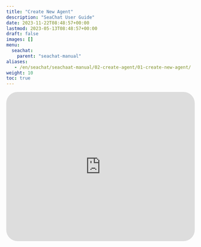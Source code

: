 ```yaml
---
title: "Create New Agent"
description: "SeaChat User Guide"
date: 2023-11-22T08:48:57+00:00
lastmod: 2023-05-13T08:48:57+00:00
draft: false
images: []
menu:
  seachat:
    parent: "seachat-manual"
aliases:
   - /en/seachat/seachaat-manual/02-create-agent/01-create-new-agent/
weight: 10
toc: true
---
```


<iframe width="100%" height="400" src="https://www.youtube.com/embed/?listType=playlist&list=PL8K7_LTqly44LeOocjDOpXH0svonxa0T0&index=3" title="YouTube video player" frameborder="0" allow="accelerometer; autoplay; clipboard-write; encrypted-media; gyroscope; picture-in-picture" allowfullscreen style="border-radius: 30px;"></iframe>
